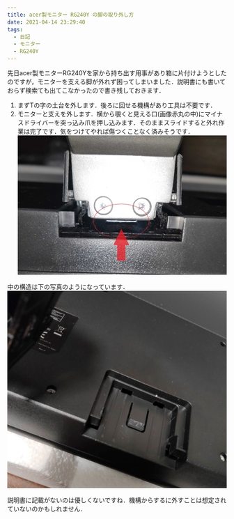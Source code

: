 ```yaml
---
title: acer製モニター RG240Y の脚の取り外し方
date: 2021-04-14 23:29:40
tags:
  - 日記
  - モニター
  - RG240Y
---
```

先日acer製モニターRG240Yを家から持ち出す用事があり箱に片付けようとしたのですが，モニターを支える脚が外れず困ってしまいました．説明書にも書いておらず検索ても出てこなかったので書き残しておきます．

<!-- more -->
1. まずTの字の土台を外します．後ろに回せる機構があり工具は不要です．
1. モニターと支えを外します．横から覗くと見える口(画像赤丸の中)にマイナスドライバーを突っ込み爪を押し込みます．そのままスライドすると外れ作業は完了です．気をつけてやれば傷つくことなく済みそうです．
![](/images/acer-rg240y-put-away/naka.jpg)


中の構造は下の写真のようになっています．
![](/images/acer-rg240y-put-away/owari.jpg)


説明書に記載がないのは優しくないですね．機構からするに外すことは想定されていないのかもしれません．